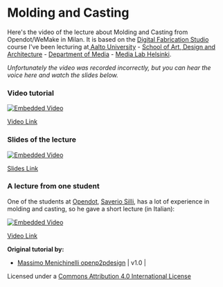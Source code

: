 # Molding and Casting

Here's the video of the lecture about Molding and Casting from Opendot/WeMake in Milan. It is based on the [Digital Fabrication Studio](https://noppa.aalto.fi/noppa/kurssi/25438/etusivu) course I've been lecturing at[ Aalto University](http://www.aalto.fi/en/) - [School of Art, Design and Architecture](arts.aalto.fi/en/) - [Department of Media](http://media.aalto.fi/en/) - [Media Lab Helsinki](http://medialab.aalto.fi/).

*Unfortunately the video was recorded incorrectly, but you can hear the voice here and watch the slides below.*

### Video tutorial

[![Embedded Video](https://img.youtube.com/vi/5FQC7IepTTk/0.jpg)](https://www.youtube.com/watch?v=5FQC7IepTTk)

[Video Link](https://www.youtube.com/watch?v=5FQC7IepTTk)

### Slides of the lecture

[![Embedded Video](https://img.youtube.com/vi/JH-t-lf9yD0/0.jpg)](http://www.slideshare.net/openp2pdesign/fab-academy-2015-molding-and-casting?ref=http://archive.fabacademy.org/archives/2017/doc/molding-casting-milan.html)

[Slides Link](http://www.slideshare.net/openp2pdesign/fab-academy-2015-molding-and-casting?ref=http://archive.fabacademy.org/archives/2017/doc/molding-casting-milan.html)

###  A lecture from one student

One of the students at [Opendot](http://www.fabacademy.org/archives/2015/eu/labs/milan_od/index.html), [Saverio Silli](http://www.fabacademy.org/archives/2015/eu/students/silli.saverio/index.html), has a lot of experience in molding and casting, so he gave a short lecture (in Italian):

[![Embedded Video](https://img.youtube.com/vi/kid_5C1V7Bc/0.jpg)](https://www.youtube.com/watch?v=kid_5C1V7Bc)

[Video Link](https://www.youtube.com/watch?v=kid_5C1V7Bc)

**Original tutorial by:**

* [Massimo Menichinelli ](mailto:massimo.menichinelli@aalto.fi)
[openp2pdesign](mailto:info@openp2pdesign.org) | v1.0 |


Licensed under a [Commons Attribution 4.0 International License](http://creativecommons.org/licenses/by/4.0/)
